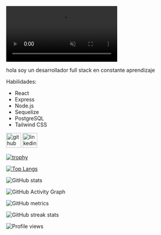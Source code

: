 <div>
       <video src="./img/Grey Minimalist Modern Social Media Specialist LinkedIn Banner.mp4" muted autoplay loop ></video>
</div>

hola soy un desarrollador full stack  en constante aprendizaje 



Habilidades:
- React
- Express
- Node.js
- Sequelize
- PostgreSQL
- Tailwind CSS

 


[<img src='https://cdn.jsdelivr.net/npm/simple-icons@3.0.1/icons/github.svg' alt='github' height='40'>](https://github.com/santiagoweb212)  [<img src='https://cdn.jsdelivr.net/npm/simple-icons@3.0.1/icons/linkedin.svg' alt='linkedin' height='40'>](https://www.linkedin.com/in/santiagousca/)  

[![trophy](https://github-profile-trophy.vercel.app/?username=santiagoweb212)](https://github.com/ryo-ma/github-profile-trophy)

[![Top Langs](https://github-readme-stats.vercel.app/api/top-langs/?username=santiagoweb212)](https://github.com/anuraghazra/github-readme-stats)

![GitHub stats](https://github-readme-stats.vercel.app/api?username=santiagoweb212&show_icons=true)  

![GitHub Activity Graph](https://activity-graph.herokuapp.com/graph?username=santiagoweb212)  

![GitHub metrics](https://metrics.lecoq.io/santiagoweb212)  

![GitHub streak stats](https://streak-stats.demolab.com/?user=santiagoweb212)  

![Profile views](https://gpvc.arturio.dev/santiagoweb212)  
